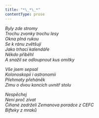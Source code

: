 ```yaml
---
title: "*\_*\_*"
contentType: prose
---
```


<section>

_Byly zde stromy  
Trochu zvonky trochu lesy  
Okna plná rukou  
Se k ránu zvětšují  
Jako trhací kalendáře  
Někdo přiběhl  
A snažil se odloupnout kus omítky_

</section>

<section>

_Vše jsem sepsal  
Kolonoskopii i astronomii  
Přehmaty přeháněk  
Zimu o dvou koncích uvnitř stolu_

</section>

<section>

_Nespěchej  
Není proč zívat  
Číňané zadrželi Zemanova poradce z CEFC  
Bifteky z mraků_

</section>
